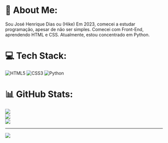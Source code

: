 # 🍃 About Me:
Sou José Henrique Dias ou (Hike) Em 2023, comecei a estudar programação, apesar de não ser simples. Comecei com Front-End, aprendendo HTML e CSS. Atualmente, estou concentrado em Python.


# 💻 Tech Stack:
![HTML5](https://img.shields.io/badge/html5-%23E34F26.svg?style=for-the-badge&logo=html5&logoColor=white) ![CSS3](https://img.shields.io/badge/css3-%231572B6.svg?style=for-the-badge&logo=css3&logoColor=white) ![Python](https://img.shields.io/badge/python-3670A0?style=for-the-badge&logo=python&logoColor=ffdd54)
# 📊 GitHub Stats:
![](https://github-readme-stats.vercel.app/api?username=HikeDias&theme=prussian&hide_border=false&include_all_commits=false&count_private=false)<br/>
![](https://github-readme-streak-stats.herokuapp.com/?user=HikeDias&theme=prussian&hide_border=false)<br/>
![](https://github-readme-stats.vercel.app/api/top-langs/?username=HikeDias&theme=prussian&hide_border=false&include_all_commits=false&count_private=false&layout=compact)

---
[![](https://visitcount.itsvg.in/api?id=HikeDias&icon=1&color=8)](https://visitcount.itsvg.in)

<!-- Proudly created with GPRM ( https://gprm.itsvg.in ) -->
